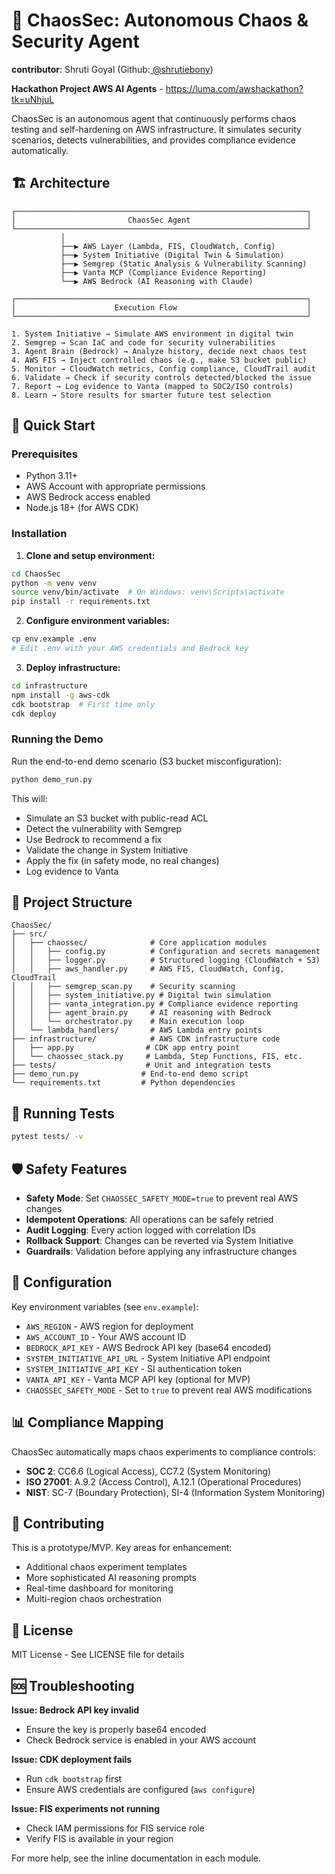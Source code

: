 # 🔐 ChaosSec: Autonomous Chaos & Security Agent

**contributor**: Shruti Goyal (Github:[ @shrutiebony](https://github.com/shrutiebony))

**Hackathon Project AWS AI Agents** - https://luma.com/awshackathon?tk=uNhjuL

ChaosSec is an autonomous agent that continuously performs chaos testing and self-hardening on AWS infrastructure. It simulates security scenarios, detects vulnerabilities, and provides compliance evidence automatically.

## 🏗️ Architecture

```
┌─────────────────────────────────────────────────────────────────┐
│                         ChaosSec Agent                          │
└─────────────────────────────────────────────────────────────────┘
           │
           ├──▶ AWS Layer (Lambda, FIS, CloudWatch, Config)
           ├──▶ System Initiative (Digital Twin & Simulation)
           ├──▶ Semgrep (Static Analysis & Vulnerability Scanning)
           ├──▶ Vanta MCP (Compliance Evidence Reporting)
           └──▶ AWS Bedrock (AI Reasoning with Claude)

┌─────────────────────────────────────────────────────────────────┐
│                      Execution Flow                             │
└─────────────────────────────────────────────────────────────────┘

1. System Initiative → Simulate AWS environment in digital twin
2. Semgrep → Scan IaC and code for security vulnerabilities  
3. Agent Brain (Bedrock) → Analyze history, decide next chaos test
4. AWS FIS → Inject controlled chaos (e.g., make S3 bucket public)
5. Monitor → CloudWatch metrics, Config compliance, CloudTrail audit
6. Validate → Check if security controls detected/blocked the issue
7. Report → Log evidence to Vanta (mapped to SOC2/ISO controls)
8. Learn → Store results for smarter future test selection
```

## 🚀 Quick Start

### Prerequisites

- Python 3.11+
- AWS Account with appropriate permissions
- AWS Bedrock access enabled
- Node.js 18+ (for AWS CDK)

### Installation

1. **Clone and setup environment:**
```bash
cd ChaosSec
python -m venv venv
source venv/bin/activate  # On Windows: venv\Scripts\activate
pip install -r requirements.txt
```

2. **Configure environment variables:**
```bash
cp env.example .env
# Edit .env with your AWS credentials and Bedrock key
```

3. **Deploy infrastructure:**
```bash
cd infrastructure
npm install -g aws-cdk
cdk bootstrap  # First time only
cdk deploy
```

### Running the Demo

Run the end-to-end demo scenario (S3 bucket misconfiguration):

```bash
python demo_run.py
```

This will:
- Simulate an S3 bucket with public-read ACL
- Detect the vulnerability with Semgrep
- Use Bedrock to recommend a fix
- Validate the change in System Initiative
- Apply the fix (in safety mode, no real changes)
- Log evidence to Vanta

## 📁 Project Structure

```
ChaosSec/
├── src/
│   ├── chaossec/              # Core application modules
│   │   ├── config.py          # Configuration and secrets management
│   │   ├── logger.py          # Structured logging (CloudWatch + S3)
│   │   ├── aws_handler.py     # AWS FIS, CloudWatch, Config, CloudTrail
│   │   ├── semgrep_scan.py    # Security scanning
│   │   ├── system_initiative.py # Digital twin simulation
│   │   ├── vanta_integration.py # Compliance evidence reporting
│   │   ├── agent_brain.py     # AI reasoning with Bedrock
│   │   └── orchestrator.py    # Main execution loop
│   └── lambda_handlers/       # AWS Lambda entry points
├── infrastructure/            # AWS CDK infrastructure code
│   ├── app.py                # CDK app entry point
│   └── chaossec_stack.py     # Lambda, Step Functions, FIS, etc.
├── tests/                    # Unit and integration tests
├── demo_run.py              # End-to-end demo script
└── requirements.txt         # Python dependencies
```

## 🧪 Running Tests

```bash
pytest tests/ -v
```

## 🛡️ Safety Features

- **Safety Mode**: Set `CHAOSSEC_SAFETY_MODE=true` to prevent real AWS changes
- **Idempotent Operations**: All operations can be safely retried
- **Audit Logging**: Every action logged with correlation IDs
- **Rollback Support**: Changes can be reverted via System Initiative
- **Guardrails**: Validation before applying any infrastructure changes

## 🔧 Configuration

Key environment variables (see `env.example`):

- `AWS_REGION` - AWS region for deployment
- `AWS_ACCOUNT_ID` - Your AWS account ID
- `BEDROCK_API_KEY` - AWS Bedrock API key (base64 encoded)
- `SYSTEM_INITIATIVE_API_URL` - System Initiative API endpoint
- `SYSTEM_INITIATIVE_API_KEY` - SI authentication token
- `VANTA_API_KEY` - Vanta MCP API key (optional for MVP)
- `CHAOSSEC_SAFETY_MODE` - Set to `true` to prevent real AWS modifications

## 📊 Compliance Mapping

ChaosSec automatically maps chaos experiments to compliance controls:

- **SOC 2**: CC6.6 (Logical Access), CC7.2 (System Monitoring)
- **ISO 27001**: A.9.2 (Access Control), A.12.1 (Operational Procedures)
- **NIST**: SC-7 (Boundary Protection), SI-4 (Information System Monitoring)

## 🤝 Contributing

This is a prototype/MVP. Key areas for enhancement:
- Additional chaos experiment templates
- More sophisticated AI reasoning prompts
- Real-time dashboard for monitoring
- Multi-region chaos orchestration

## 📄 License

MIT License - See LICENSE file for details

## 🆘 Troubleshooting

**Issue: Bedrock API key invalid**
- Ensure the key is properly base64 encoded
- Check Bedrock service is enabled in your AWS account

**Issue: CDK deployment fails**
- Run `cdk bootstrap` first
- Ensure AWS credentials are configured (`aws configure`)

**Issue: FIS experiments not running**
- Check IAM permissions for FIS service role
- Verify FIS is available in your region

For more help, see the inline documentation in each module.

